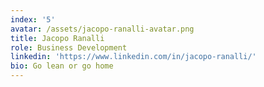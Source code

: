 ```yaml
---
index: '5'
avatar: /assets/jacopo-ranalli-avatar.png
title: Jacopo Ranalli
role: Business Development
linkedin: 'https://www.linkedin.com/in/jacopo-ranalli/'
bio: Go lean or go home
---
```

